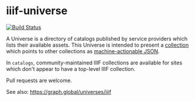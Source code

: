 iiif-universe
=============

[![Build Status](https://travis-ci.org/ryanfb/iiif-universe.svg?branch=gh-pages)](https://travis-ci.org/ryanfb/iiif-universe)

A Universe is a directory of catalogs published by service providers which lists their available assets. This Universe is intended to present a [collection](http://iiif.io/api/presentation/2.0/#collections) which points to other collections as [machine-actionable JSON](http://ryanfb.github.io/iiif-universe/iiif-universe.json).

In `catalogs`, community-maintained IIIF collections are available for sites which don't appear to have a top-level IIIF collection.

Pull requests are welcome.

See also: <https://graph.global/universes/iiif>

